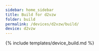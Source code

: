 ```yaml
---
sidebar: home_sidebar
title: Build for d2vzw
folder: build
permalink: /devices/d2vzw/build/
device: d2vzw
---
```

{% include templates/device_build.md %}
